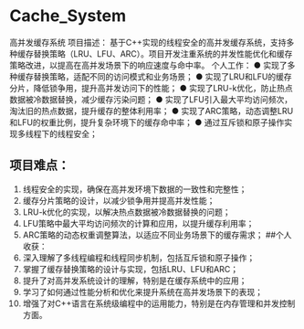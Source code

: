 # Cache_System

高并发缓存系统
项目描述： 基于C++实现的线程安全的高并发缓存系统，支持多种缓存替换策略（LRU、LFU、ARC）。项目开发注重系统的并发性能优化和缓存策略改进，以提高在高并发场景下的响应速度与命中率。
个人工作：
● 实现了多种缓存替换策略，适配不同的访问模式和业务场景；
● 实现了LRU和LFU的缓存分片，降低锁争用，提升高并发访问下的性能；
● 实现了LRU-k优化，防止热点数据被冷数据替换，减少缓存污染问题；
● 实现了LFU引入最大平均访问频次，淘汰旧的热点数据，提升缓存的整体利用率；
● 实现了ARC策略，动态调整LRU和LFU的权重比例，提升复杂环境下的缓存命中率；
● 通过互斥锁和原子操作实现多线程下的线程安全；
## 项目难点：
1. 线程安全的实现，确保在高并发环境下数据的一致性和完整性；
2. 缓存分片策略的设计，以减少锁争用并提高并发性能；
3. LRU-k优化的实现，以解决热点数据被冷数据替换的问题；
4. LFU策略中最大平均访问频次的计算和应用，以提升缓存利用率；
5. ARC策略的动态权重调整算法，以适应不同业务场景下的缓存需求；
##个人收获：
1. 深入理解了多线程编程和线程同步机制，包括互斥锁和原子操作；
2. 掌握了缓存替换策略的设计与实现，包括LRU、LFU和ARC；
3. 提升了对高并发系统设计的理解，特别是在缓存系统中的应用；
4. 学习了如何通过性能分析和优化来提升系统在高并发场景下的表现；
5. 增强了对C++语言在系统级编程中的运用能力，特别是在内存管理和并发控制方面。
